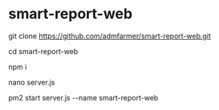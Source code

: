 # smart-report-web

git clone https://github.com/admfarmer/smart-report-web.git

cd smart-report-web

npm i

nano server.js

pm2 start server.js --name smart-report-web


